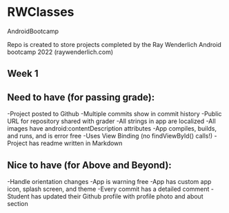 # RWClasses
 AndroidBootcamp

Repo is created to store projects completed by the Ray Wenderlich Android bootcamp 2022 (raywenderlich.com)

## Week 1

## Need to have (for passing grade):
-Project posted to Github 
-Multiple commits show in commit history
-Public URL for repository shared with grader
-All strings in app are localized
-All images have android:contentDescription attributes
-App compiles, builds, and runs, and is error free
-Uses View Binding (no findViewById() calls!)
-Project has readme written in Markdown

## Nice to have (for Above and Beyond):
-Handle orientation changes
-App is warning free
-App has custom app icon, splash screen, and theme
-Every commit has a detailed comment
-Student has updated their Github profile with profile photo and about section

